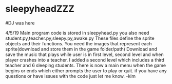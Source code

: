 # sleepyheadZZZ
#DJ was here

4/5/19 Main program code is stored in sleepyhead.py you also need student.py,teacher.py,sleepy.py,awake.py
These files define the sprite objects and their functions. 
You need the images that represent each sprite(download and store them in the game folder/path)
Download and save the music that plays while user is in first level, second level and when player crashes into a teacher.
I added a second level which includes a third teacher and 6 sleeping students. There is now a main menu when the game begins or ends which either prompts the user to play or quit. 
if you have any questions or have issues with the code just let me know. -kim
